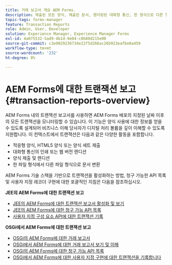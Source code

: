 ```yaml
---
title: 거래 보고서 개요 AEM Forms.
description: 제출된 모든 양식, 제출된 문서, 렌더링된 대화형 통신, 한 형식으로 다른 형식으로 변환된 문서 등의 수를 유지합니다.
topic-tags: forms-manager
feature: Transaction Reports
role: Admin, User, Developer
solution: Experience Manager, Experience Manager Forms
exl-id: 4a075532-5ad9-4b1d-9e04-c0b80d215e00
source-git-commit: c3e9029236734e22f5d266ac26b923eafbe0a459
workflow-type: tm+mt
source-wordcount: '232'
ht-degree: 0%

---
```


# AEM Forms에 대한 트랜잭션 보고 {#transaction-reports-overview}

AEM Forms 내의 트랜잭션 보고서를 사용하면 AEM Forms 배포의 지정된 날짜 이후의 모든 트랜잭션을 모니터링할 수 있습니다. 이 기능은 양식 사용에 대한 정보를 얻을 수 있도록 설계되어 비즈니스 이해 당사자가 디지털 처리 볼륨을 깊이 이해할 수 있도록 지원합니다. 이 컨텍스트에서 트랜잭션은 다음과 같은 다양한 활동을 포함합니다.

* 적응형 양식, HTML5 양식 또는 양식 세트 제출
* 대화형 통신의 인쇄 또는 웹 버전 렌디션
* 양식 제출 및 렌디션
* 한 파일 형식에서 다른 파일 형식으로 문서 변환

AEM Forms 기술 스택을 기반으로 트랜잭션을 활성화하는 방법, 청구 가능한 API 목록 및 사용자 지정 레코더 구현에 대한 포괄적인 지침은 다음을 참조하십시오.

**JEE의 AEM Forms에 대한 트랜잭션 보고**

* [JEE의 AEM Forms에 대한 트랜잭션 보고서 활성화 및 보기](/help/forms/using/transaction-report-overview-jee.md)
* [JEE의 AEM Forms에 대한 청구 가능 API 목록](/help/forms/using/transaction-reports-billable-apis-jee.md)
* [사용자 지정 구성 요소 API에 대한 트랜잭션 기록](/help/forms/using/record-transaction-custom-component-jee.md)

**OSGi에서 AEM Forms에 대한 트랜잭션 보고**

* [OSGi의 AEM Forms에 대한 거래 보고서](/help/forms/using/transaction-reports-overview.md)
* [OSGi에서 AEM Forms에 대한 거래 보고서 보기 및 이해](/help/forms/using/viewing-and-understanding-transaction-reports.md)
* [OSGi의 AEM Forms에 대한 청구 가능 API 목록](/help/forms/using/transaction-reports-billable-apis.md)
* [OSGi에서 AEM Forms에 대한 사용자 지정 구현에 대한 트랜잭션을 기록합니다](/help/forms/using/record-transaction-custom-implementation.md)
